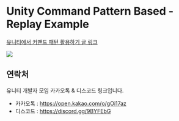 # Unity Command Pattern Based - Replay Example

[유니티에서 커맨드 패턴 활용하기 글 링크](https://korstrix.github.io/unity/unitylibrary/designpattern/github/Command_Pattern/)

![](https://github.com/KorStrix/Unity_CommandPattern/blob/master/Image_ForGithub/Replay.gif?raw=true)

## 연락처
유니티 개발자 모임 카카오톡 & 디스코드 링크입니다.

- 카카오톡 : https://open.kakao.com/o/gOi17az
- 디스코드 : https://discord.gg/9BYFEbG
